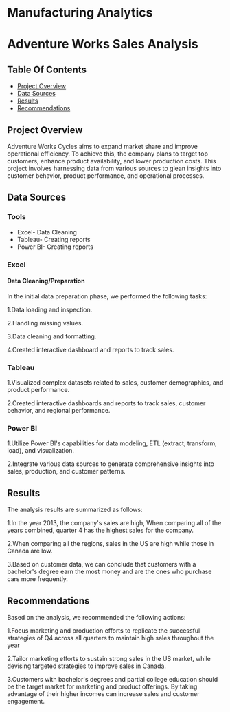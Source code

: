 # Manufacturing Analytics

# Adventure Works Sales Analysis

## Table Of Contents

- [Project Overview](#project-overview)
- [Data Sources](#data-sources)
- [Results](#results)
- [Recommendations](#recommendations)
  
## Project Overview

 Adventure Works Cycles aims to expand market share and improve operational efficiency. To achieve this, the company plans to target top customers, enhance product availability, and lower 
 production costs. This project involves harnessing data from various sources to glean insights into customer behavior, product performance, and operational processes.
     


## Data Sources

### Tools

- Excel- Data Cleaning 
- Tableau- Creating reports
- Power BI- Creating reports


### Excel

#### Data Cleaning/Preparation

In the initial data preparation phase, we performed the following tasks:

1.Data loading and inspection.

2.Handling missing values.

3.Data cleaning and formatting.

4.Created interactive dashboard and reports to track sales.

### Tableau

1.Visualized complex datasets related to sales, customer demographics, and product performance.

2.Created interactive dashboards and reports to track sales, customer behavior, and regional performance.


### Power BI

1.Utilize Power BI's capabilities for data modeling, ETL (extract, transform, load), and visualization.

2.Integrate various data sources to generate comprehensive insights into sales, production, and customer patterns.



## Results

The analysis results are summarized as follows:

1.In the year 2013, the company's sales are high, When comparing all of the years combined, quarter 4 has the highest sales for the company. 

2.When comparing all the regions, sales in the US are high while those in Canada are low.

3.Based on customer data, we can conclude that customers with a bachelor's degree earn the most money and are the ones who purchase cars more frequently.


## Recommendations

Based on the analysis, we recommended the following actions:

1.Focus marketing and production efforts to replicate the successful strategies of Q4 across all quarters to maintain high sales throughout the year

2.Tailor marketing efforts to sustain strong sales in the US market, while devising targeted strategies to improve sales in Canada.

3.Customers with bachelor's degrees and partial college education should be the target market for marketing and product offerings. By taking advantage of their higher incomes can increase sales and customer engagement.
